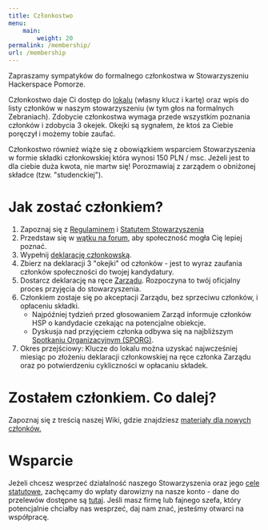 ```yaml
---
title: Członkostwo
menu:
    main:
        weight: 20
permalink: /membership/
url: /membership
---
```


Zapraszamy sympatyków do formalnego członkostwa w Stowarzyszeniu Hackerspace Pomorze.

Członkostwo daje Ci dostęp do [lokalu](/location) (własny klucz i kartę) oraz wpis do listy członków w naszym stowarzyszeniu (w tym głos na formalnych Zebraniach). Zdobycie członkostwa wymaga przede wszystkim poznania członków i zdobycia 3 okejek. Okejki są sygnałem, że ktoś za Ciebie poręczył i możemy tobie zaufać. 

Członkostwo również wiąże się z obowiązkiem wsparciem Stowarzyszenia w formie składki członkowskiej która wynosi 150 PLN / msc. Jeżeli jest to dla ciebie duża kwota, nie martw się! Porozmawiaj z zarządem o obniżonej składce (tzw. "studenckiej").

# Jak zostać członkiem?

1. Zapoznaj się z [Regulaminem](https://docs.hsp.sh/regulamin) i [Statutem Stowarzyszenia](https://docs.hsp.sh/statut)
1. Przedstaw się w [wątku na forum](https://forum.hsp.sh/t/-/50), aby społeczność mogła Cię lepiej poznać.
2. Wypełnij [deklarację członkowską](/deklaracja).
3. Zbierz na deklaracji 3 "okejki" od członków - jest to wyraz zaufania członków społeczności do twojej kandydatury.
4. Dostarcz deklarację na ręce [Zarządu](/contact). Rozpoczyna to twój oficjalny proces przyjęcia do stowarzyszenia.
5. Członkiem zostaje się po akceptacji Zarządu, bez sprzeciwu członków, i opłaceniu składki.  
    - Najpóźniej tydzień przed głosowaniem Zarząd informuje członków HSP o kandydacie czekając na potencjalne obiekcje.
    - Dyskusja nad przyjęciem członka odbywa się na najbliższym [Spotkaniu Organizacyjnym (SPORG)](/calendar).
6. Okres przejściowy: Klucze do lokalu można uzyskać najwcześniej miesiąc po złożeniu deklaracji członkowskiej na ręce członka Zarządu oraz po potwierdzeniu cykliczności w opłacaniu składek.

# Zostałem członkiem. Co dalej?

Zapoznaj się z treścią naszej Wiki, gdzie znajdziesz [materiały dla nowych członków.](https://docs.hsp.sh/en/new-member)

# Wsparcie

Jeżeli chcesz wesprzeć działalność naszego Stowarzyszenia oraz jego [cele statutowe](/statut), zachęcamy do wpłaty darowizny na nasze konto - dane do przelewów dostępne są [tutaj](/contact). Jeśli masz firmę lub fajnego szefa, który potencjalnie chciałby nas wesprzeć, daj nam znać, jesteśmy otwarci na współpracę. 